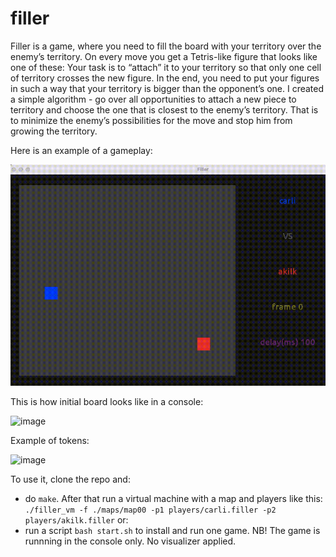 # filler

Filler is a game, where you need to fill the board with your territory over the enemy’s territory. On every move you get a Tetris-like figure that looks like one of these:
Your task is to “attach” it to your territory so that only one cell of territory crosses the new figure. In the end, you need to put your figures in such a way that your territory is bigger than the opponent’s one. I created a simple algorithm - go over all opportunities to attach a new piece to territory and choose the one that is closest to the enemy’s territory. That is to minimize the enemy’s possibilities for the move and stop him from growing the territory. 

Here is an example of a gameplay:

![filler](https://github.com/AntonKilk/filler/blob/master/img/filler.gif)

This is how initial board looks like in a console:

![image](https://user-images.githubusercontent.com/51739460/179686811-311bb1d5-2c7b-4ec9-95aa-41bafc98b81a.png)

Example of tokens:

![image](https://user-images.githubusercontent.com/51739460/179687031-18ebf811-a14e-45c8-89b3-7b5d014440be.png)

To use it, clone the repo and:
- do `make`. After that  run a virtual machine with a map and players like this: `./filler_vm -f ./maps/map00 -p1 players/carli.filler -p2 players/akilk.filler` or:
- run a script `bash start.sh` to install and run one game.
NB! The game is runnning in the console only. No visualizer applied.
